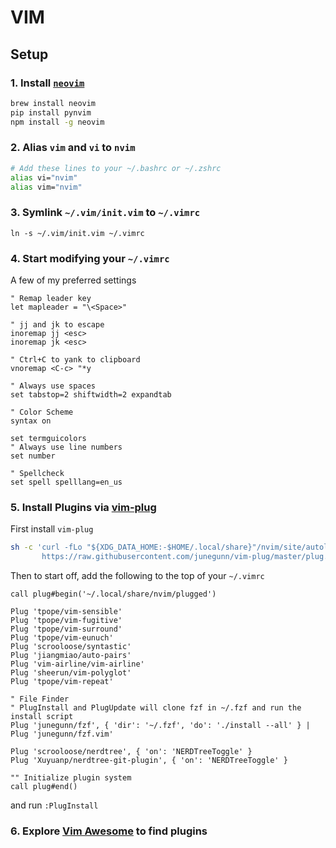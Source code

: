 # VIM


## Setup

### 1. Install [`neovim`](https://github.com/neovim/neovim)

```bash
brew install neovim
pip install pynvim
npm install -g neovim
```

### 2. Alias `vim` and `vi` to `nvim`

```bash
# Add these lines to your ~/.bashrc or ~/.zshrc
alias vi="nvim"
alias vim="nvim"
```

### 3. Symlink `~/.vim/init.vim` to `~/.vimrc`

```bashh
ln -s ~/.vim/init.vim ~/.vimrc
```

### 4. Start modifying your `~/.vimrc`

A few of my preferred settings 
```vim
" Remap leader key
let mapleader = "\<Space>"

" jj and jk to escape
inoremap jj <esc>
inoremap jk <esc>

" Ctrl+C to yank to clipboard
vnoremap <C-c> "*y

" Always use spaces
set tabstop=2 shiftwidth=2 expandtab

" Color Scheme
syntax on

set termguicolors
" Always use line numbers
set number

" Spellcheck
set spell spelllang=en_us
```

### 5. Install Plugins via [vim-plug](https://github.com/junegunn/vim-plug) 

First install `vim-plug`
```bash
sh -c 'curl -fLo "${XDG_DATA_HOME:-$HOME/.local/share}"/nvim/site/autoload/plug.vim --create-dirs \
       https://raw.githubusercontent.com/junegunn/vim-plug/master/plug.vim'
```

Then to start off, add the following to the top of your `~/.vimrc`


```vim
call plug#begin('~/.local/share/nvim/plugged')

Plug 'tpope/vim-sensible'
Plug 'tpope/vim-fugitive'
Plug 'tpope/vim-surround'
Plug 'tpope/vim-eunuch'
Plug 'scrooloose/syntastic'
Plug 'jiangmiao/auto-pairs'
Plug 'vim-airline/vim-airline'
Plug 'sheerun/vim-polyglot'
Plug 'tpope/vim-repeat'

" File Finder
" PlugInstall and PlugUpdate will clone fzf in ~/.fzf and run the install script
Plug 'junegunn/fzf', { 'dir': '~/.fzf', 'do': './install --all' } | Plug 'junegunn/fzf.vim'

Plug 'scrooloose/nerdtree', { 'on': 'NERDTreeToggle' }
Plug 'Xuyuanp/nerdtree-git-plugin', { 'on': 'NERDTreeToggle' }

"" Initialize plugin system
call plug#end()
```

and run `:PlugInstall`


### 6. Explore [Vim Awesome](https://vimawesome.com/) to find plugins

